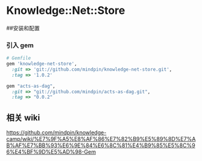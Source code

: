 # Knowledge::Net::Store

##安装和配置
### 引入 gem
```ruby
# Gemfile
gem 'knowledge-net-store',
  :git => 'git://github.com/mindpin/knowledge-net-store.git',
  :tag => '1.0.2'

gem "acts-as-dag",
  :git => "git://github.com/mindpin/acts-as-dag.git",
  :tag => "0.0.2"
```


## 相关 wiki
https://github.com/mindpin/knowledge-camp/wiki/%E7%9F%A5%E8%AF%86%E7%82%B9%E5%89%8D%E7%AB%AF%E7%BB%93%E6%9E%84%E6%8C%81%E4%B9%85%E5%8C%96%E4%BF%9D%E5%AD%98-Gem
